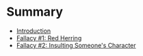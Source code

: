 # Summary

* [Introduction](README.md)
* [Fallacy #1: Red Herring](chapter1.md)
* [Fallacy #2: Insulting Someone's Character](fallacy_2_insulting_someones_character.md)

